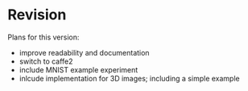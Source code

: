 # Revision

Plans for this version:
- improve readability and documentation
- switch to caffe2
- include MNIST example experiment
- inlcude implementation for 3D images; including a simple example